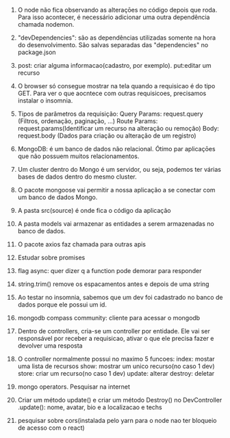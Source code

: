 1) O node não fica observando as alteraçōes no código depois que roda. Para isso acontecer, é necessário adicionar uma outra dependência chamada nodemon.

2) "devDependencies": são as dependências utilizadas somente na hora do desenvolvimento. São salvas separadas das "dependencies" no package.json

3) post: criar alguma informacao(cadastro, por exemplo). put:editar um recurso

4) O browser só consegue mostrar na tela quando a requisicao é do tipo GET. Para ver o que aocntece com outras requisicoes, precisamos instalar o insomnia.

5) Tipos de parâmetros da requisição:
    Query Params: request.query (Filtros, ordenação, paginação, ...)
    Route Params: request.params(Identificar um recurso na alteração ou remoção)
    Body: request.body (Dados para criação ou alteração de um registro)

6) MongoDB: é um banco de dados não relacional. Ótimo par aplicaçōes que não possuem muitos relacionamentos.

7) Um cluster dentro do Mongo é um servidor, ou seja, podemos ter várias bases de dados dentro do mesmo cluster.

8) O pacote mongoose vai permitir a nossa aplicação a se conectar com um banco de dados Mongo.

9) A pasta src(source) é onde fica o código da aplicação

10) A pasta models vai armazenar as entidades a serem armazenadas no banco de dados.

11) O pacote axios faz chamada para outras apis

12) Estudar sobre promises

13) flag async: quer dizer q a function pode demorar para responder

14) string.trim() remove os espacamentos antes e depois de uma string

15) Ao testar no insomnia, sabemos que um dev foi cadastrado no banco de dados porque ele possui um id.

16) mongodb compass community: cliente para acessar o mongodb

17) Dentro de controllers, cria-se um controller por entidade. Ele vai ser responsável por receber a requisicao, ativar o que ele precisa fazer e devolver uma resposta

18) O controller normalmente possui no maximo 5 funcoes:
    index: mostar uma lista de recursos
    show: mostrar um unico recurso(no caso 1 dev)
    store: criar um recurso(no caso 1 dev)
    update: alterar 
    destroy: deletar

19) mongo operators. Pesquisar na internet

20) Criar um método update() e criar um método Destroy() no DevController
    .update(): nome, avatar, bio e a localizacao e techs

21) pesquisar sobre cors(instalada pelo yarn para o node nao ter bloqueio de acesso com o react)
